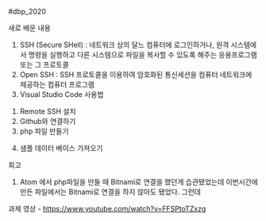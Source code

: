 #dbp_2020

새로 배운 내용 
1. SSH (Secure SHell) : 네트워크 상의 달느 컴퓨터에 로그인하거나, 원격 시스템에서 명령을 실행하고 다른 시스템으로 파일을 복사할 수 있도록 해주는 응용프로그램 또는 그 프로토콜
2. Open SSH : SSH 프로토콜을 이용하여 암호화된 통신세션을 컴퓨터 네트워크에 제공하는 컴퓨터 프로그램
3. Visual Studio Code 사용법
 1) Remote SSH 설치
 2) Github와 연결하기
 3) php 파일 만들기
4. 샘플 데이터 베이스 가져오기 

회고
1. Atom 에서 php파일을 만들 때 Bitnami로 연결을 했던게 습관됐었는데 이번시간에 만든 파일에서는 Bitnami로 연결을 하지 않아도 됐었다.
그런데 


과제 영상 - https://www.youtube.com/watch?v=FFSPtoTZxzg
